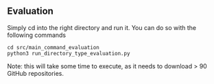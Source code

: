 ## Evaluation

Simply cd into the right directory and run it. You can do so with the following commands

```
cd src/main_command_evaluation
python3 run_directory_type_evaluation.py
```

Note: this will take some time to execute, as it needs to download > 90 GitHub repositories.
